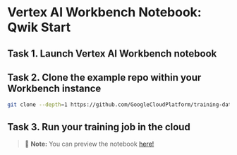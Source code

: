 # Vertex AI Workbench Notebook: Qwik Start

## Task 1. Launch Vertex AI Workbench notebook

## Task 2. Clone the example repo within your Workbench instance

```bash
git clone --depth=1 https://github.com/GoogleCloudPlatform/training-data-analyst
```

## Task 3. Run your training job in the cloud

> :memo: **Note:** You can preview the notebook [here!](./notebooks/ai_platform_qwik_start.ipynb)
